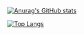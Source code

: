 [![Anurag's GitHub stats](https://github-readme-stats.vercel.app/api?username=z1zhang)](https://github.com/anuraghazra/github-readme-stats)

[![Top Langs](https://github-readme-stats.vercel.app/api/top-langs/?username=z1zhang?hide=css,scss)](https://github.com/anuraghazra/github-readme-stats)
